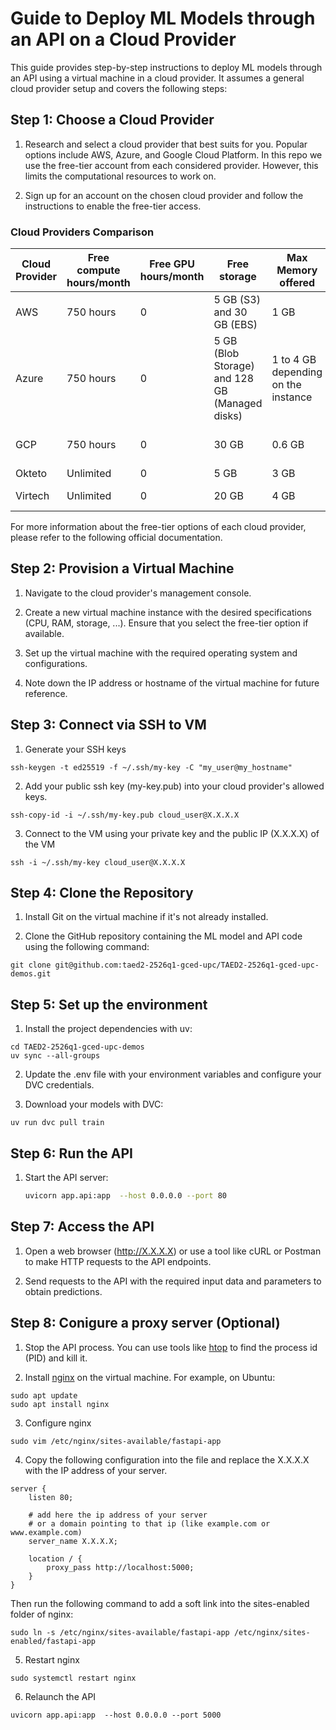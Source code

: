 # Guide to Deploy ML Models through an API on a Cloud Provider

This guide provides step-by-step instructions to deploy ML models through an API using a virtual machine in a cloud provider. It assumes a general cloud provider setup and covers the following steps:

## Step 1: Choose a Cloud Provider

1. Research and select a cloud provider that best suits for you. Popular options include AWS, Azure, and Google Cloud Platform. In this repo we use the free-tier account from each considered provider. However, this limits the computational resources to work on.

2. Sign up for an account on the chosen cloud provider and follow the instructions to enable the free-tier access.

### Cloud Providers Comparison
| Cloud Provider | Free compute hours/month | Free GPU hours/month | Free storage                                   | Max Memory offered                  | Free tier duration  |
| -------------- | ------------------------ | -------------------- | ---------------------------------------------- | ----------------------------------- | ------------------- |
| AWS            | 750 hours                | 0                    | 5 GB (S3) and 30 GB (EBS)                      | 1 GB                                | 12 months           |
| Azure          | 750 hours                | 0                    | 5 GB (Blob Storage) and 128 GB (Managed disks) | 1 to 4 GB depending on the instance | 12 months           |
| GCP            | 750 hours                | 0                    | 30 GB                                          | 0.6 GB                              | 12 months + 300 USD |
| Okteto         | Unlimited                | 0                    | 5 GB                                           | 3 GB                                | Unlimited           |
| Virtech        | Unlimited                | 0                    | 20 GB                                          | 4 GB                                | 1 semester          |

For more information about the free-tier options of each cloud provider, please refer to the following official documentation.

## Step 2: Provision a Virtual Machine

1. Navigate to the cloud provider's management console.

2. Create a new virtual machine instance with the desired specifications (CPU, RAM, storage, ...). Ensure that you select the free-tier option if available.

3. Set up the virtual machine with the required operating system and configurations.

4. Note down the IP address or hostname of the virtual machine for future reference.

## Step 3: Connect via SSH to VM

1.  Generate your SSH keys
```shell
ssh-keygen -t ed25519 -f ~/.ssh/my-key -C "my_user@my_hostname"
```
2. Add your public ssh key (my-key.pub) into your cloud provider's allowed keys.
```shell
ssh-copy-id -i ~/.ssh/my-key.pub cloud_user@X.X.X.X
```
3. Connect to the VM using your private key and the public IP (X.X.X.X) of the VM
```shell
ssh -i ~/.ssh/my-key cloud_user@X.X.X.X
```
## Step 4: Clone the Repository

1. Install Git on the virtual machine if it's not already installed.

2. Clone the GitHub repository containing the ML model and API code using the following command:

```shell
git clone git@github.com:taed2-2526q1-gced-upc/TAED2-2526q1-gced-upc-demos.git
```
## Step 5: Set up the environment
1. Install the project dependencies with uv:
```shell
cd TAED2-2526q1-gced-upc-demos
uv sync --all-groups
```

2. Update the .env file with your environment variables and configure your DVC credentials.

3. Download your models with DVC:
```shell
uv run dvc pull train
```

## Step 6: Run the API

1. Start the API server:

    ```bash
    uvicorn app.api:app  --host 0.0.0.0 --port 80
    ```

## Step 7: Access the API
1. Open a web browser (http://X.X.X.X) or use a tool like cURL or Postman to make HTTP requests to the API endpoints.

2. Send requests to the API with the required input data and parameters to obtain predictions.

## Step 8: Conigure a proxy server (Optional)
1. Stop the API process. You can use tools like [htop](https://htop.dev/) to find the process id (PID) and kill it.

2. Install [nginx](https://www.nginx.com/) on the virtual machine. For example, on Ubuntu:
```shell
sudo apt update
sudo apt install nginx
```

3. Configure nginx
```shell
sudo vim /etc/nginx/sites-available/fastapi-app
```

4. Copy the following configuration into the file and replace the X.X.X.X with the IP address of your server.
```shell
server {
    listen 80;

    # add here the ip address of your server
    # or a domain pointing to that ip (like example.com or www.example.com)
    server_name X.X.X.X;

    location / {
        proxy_pass http://localhost:5000;
    }
}
```

Then run the following command to add a soft link into the sites-enabled folder of nginx:
```shell
sudo ln -s /etc/nginx/sites-available/fastapi-app /etc/nginx/sites-enabled/fastapi-app
```

5. Restart nginx
```shell
sudo systemctl restart nginx
```

6. Relaunch the API
```shell
uvicorn app.api:app  --host 0.0.0.0 --port 5000
```
